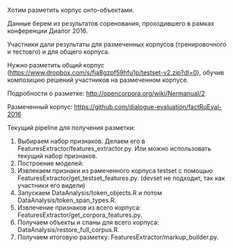 Хотим разметить корпус онто-объектами. 

Данные берем из результатов соренования, проходившего в рамках конференции Диалог 2016.

Участники дали результаты для размеченных корпусов (тренировочного и тестовго) и для общего корпуса.

Нужно разметить общий корпус (https://www.dropbox.com/s/fja8gzpf59hfu1p/testset-v2.zip?dl=0), обучив композицию решений участников на размеченном корпусе.

Подробности о разметке: http://opencorpora.org/wiki/Nermanual/2

Размеченный корпус: https://github.com/dialogue-evaluation/factRuEval-2016

Текущий pipeline для получения разметки:
1. Выбираем набор признаков. Делаем его в FeaturesExtractor/features_extractor.py. Или можно использовать текущий набор признаков.
2. Построение моделей:
  1. Извлекаем признаки из рамеченного корпуса testset с помощью FeaturesExtractor/get_testset_features.py. (devset не подходит, так как участники его видели)
  2. Запускаем DataAnalysis/token_objects.R и потом DataAnalysis/token_span_types.R.
3. Извлечение признаков из всего корпуса: FeaturesExtractor/get_corpora_features.py.
4. Получаем объекты и спаны для всего корпуса: DataAnalysis/restore_full_corpus.R.
5. Получаем итоговую разметку: FeaturesExtractor/markup_builder.py.
